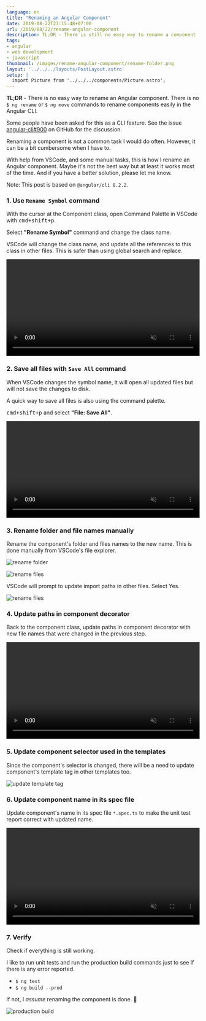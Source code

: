 ```yaml
---
language: en
title: "Renaming an Angular Component"
date: 2019-08-22T23:15:48+07:00
url: /2019/08/22/rename-angular-component
description: TL;DR - There is still no easy way to rename a component
tags:
- angular
- web development
- javascript
thumbnail: /images/rename-angular-component/rename-folder.png
layout: '../../../layouts/PostLayout.astro'
setup: |
  import Picture from '../../../components/Picture.astro';
---
```


<p class="lead"><strong>TL;DR</strong> - There is no easy way to rename an Angular component.
There is no <code>$ ng rename</code> or <code>$ ng move</code> commands to rename components easily in the Angular CLI.</p>

Some people have been asked for this as a CLI feature. See the issue [angular-cli#900](https://github.com/angular/angular-cli/issues/900) on GitHub for the discussion.

Renaming a component is not a common task I would do often.
However, it can be a bit cumbersome when I have to.

With help from VSCode, and some manual tasks, this is how I rename an Angular component.
Maybe it's not the best way but at least it works most of the time. And if you have a better solution, please let me know.

Note: This post is based on `@angular/cli 8.2.2`.

### 1. Use `Rename Symbol` command

With the cursor at the Component class, open Command Palette in VSCode with <kbd>cmd+shift+p</kbd>.

Select **"Rename Symbol"** command and change the class name.

VSCode will change the class name, and update all the references to this class in other files.
This is safer than using global search and replace.

<video src="/images/rename-angular-component/rename-symbol.mp4" width="100%" autoplay muted controls loop></video>

### 2. Save all files with `Save All` command

When VSCode changes the symbol name, it will open all updated files but will not save the changes to disk.

A quick way to save all files is also using the command palette.

<kbd>cmd+shift+p</kbd> and select **"File: Save All"**.

<video src="/images/rename-angular-component/save-all.mp4" width="100%" autoplay muted controls loop></video>

### 3. Rename folder and file names manually

Rename the component's folder and files names to the new name.
This is done manually from VSCode's file explorer.

![rename folder](/images/rename-angular-component/rename-folder.png)

![rename files](/images/rename-angular-component/rename-files.png)

VSCode will prompt to update import paths in other files. Select Yes.

![rename files](/images/rename-angular-component/auto-update-imports.png)

### 4. Update paths in component decorator

Back to the component class, update paths in component decorator
with new file names that were changed in the previous step.

<video src="/images/rename-angular-component/update-references.mp4" width="100%" autoplay muted controls loop></video>

### 5. Update component selector used in the templates

Since the component's selector is changed, there will be a need to update component's template tag in other templates too.

![update template tag](/images/rename-angular-component/update-template-tag.png)

### 6. Update component name in its spec file

Update component's name in its spec file `*.spec.ts` to make the unit test report correct with updated name.

<video src="/images/rename-angular-component/update-spec.mp4" width="100%" autoplay muted controls loop></video>

### 7. Verify

Check if everything is still working.

I like to run unit tests and run the production build commands
just to see if there is any error reported.

- `$ ng test`
- `$ ng build --prod`

If not, I *assume* renaming the component is done. 🤞

![production build](/images/rename-angular-component/prod-build.png)
